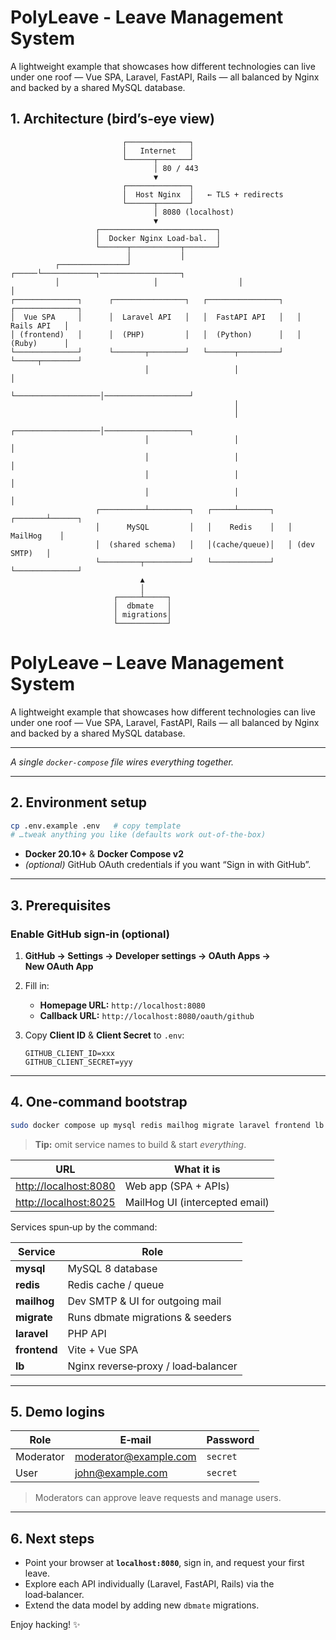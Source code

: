 # PolyLeave - Leave Management System 

A lightweight example that showcases how different technologies can live under one roof — Vue SPA, Laravel, FastAPI, Rails — all balanced by Nginx and backed by a shared MySQL database.

## 1. Architecture (bird’s‑eye view)

```shell
                         ┌──────────────┐
                         │   Internet   │
                         └──────┬───────┘
                                │ 80 / 443
                                ▼
                         ┌──────────────┐
                         │  Host Nginx  │   ← TLS + redirects
                         └──────┬───────┘
                                │ 8080 (localhost)
                                ▼
                   ┌──────────────────────────┐
                   │  Docker Nginx Load-bal.  │
                   └──────┬───────────┬───────┘                       
                          │           │                               
          ┌───────────────┘     ┌─────└────────────┐──────────────────┐                  
          │                     │                  │                  │
┌──────────────┐      ┌────────────────┐   ┌────────────────┐   ┌──────────────┐
│  Vue SPA     │      │  Laravel API   │   │  FastAPI API   │   │  Rails API   │
│ (frontend)   │      │  (PHP)         │   │  (Python)      │   │  (Ruby)      │
└──────────────┘      └───────┬────────┘   └──────┬─────────┘   └─────┬────────┘
                              │                   │                   │
                              └───────────────────│───────────────────┘
                                                  │                   
                                                  │                   
                              ┌───────────────────│───────────────────┐                    
                              │                   │                   │      
                              │                   │                   │
                              │                   │                   │      
                              │                   │                   │
                   ┌──────────┴─────────┐   ┌─────┴───────┐   ┌───────┴──────┐
                   │      MySQL         │   │    Redis    │   │   MailHog    │
                   │  (shared schema)   │   │(cache/queue)│   │ (dev SMTP)   │
                   └─────────┬──────────┘   └─────────────┘   └──────────────┘
                             ▲
                             │
                       ┌─────┴─────┐
                       │  dbmate   │
                       │ migrations│
                       └───────────┘
```

# PolyLeave – Leave Management System

A lightweight example that showcases how different technologies can live under one roof — Vue SPA, Laravel, FastAPI, Rails — all balanced by Nginx and backed by a shared MySQL database.

---

*A single `docker‑compose` file wires everything together.*

---

## 2. Environment setup

```bash
cp .env.example .env   # copy template
# …tweak anything you like (defaults work out‑of‑the‑box)
```
* **Docker 20.10+** & **Docker Compose v2**
* *(optional)* GitHub OAuth credentials if you want “Sign in with GitHub”.

---

## 3. Prerequisites

### Enable GitHub sign‑in (optional)

1. **GitHub → Settings → Developer settings → OAuth Apps → New OAuth App**
2. Fill in:

    * **Homepage URL:** `http://localhost:8080`
    * **Callback URL:** `http://localhost:8080/oauth/github`
3. Copy **Client ID** & **Client Secret** to `.env`:

   ```dotenv
   GITHUB_CLIENT_ID=xxx
   GITHUB_CLIENT_SECRET=yyy
   ```

---

## 4. One‑command bootstrap

```bash
sudo docker compose up mysql redis mailhog migrate laravel frontend lb
```

> **Tip:** omit service names to build & start *everything*.

| URL                                            | What it is                     |
| ---------------------------------------------- | ------------------------------ |
| [http://localhost:8080](http://localhost:8080) | Web app (SPA + APIs)           |
| [http://localhost:8025](http://localhost:8025) | MailHog UI (intercepted email) |

Services spun‑up by the command:

| Service      | Role                                |
| ------------ | ----------------------------------- |
| **mysql**    | MySQL 8 database                    |
| **redis**    | Redis cache / queue                 |
| **mailhog**  | Dev SMTP & UI for outgoing mail     |
| **migrate**  | Runs dbmate migrations & seeders    |
| **laravel**  | PHP API                             |
| **frontend** | Vite + Vue SPA                      |
| **lb**       | Nginx reverse‑proxy / load‑balancer |

---

## 5. Demo logins

| Role      | E‑mail                                                | Password |
| --------- | ----------------------------------------------------- | -------- |
| Moderator | [moderator@example.com](mailto:moderator@example.com) | `secret` |
| User      | [john@example.com](mailto:john@example.com)           | `secret` |

> Moderators can approve leave requests and manage users.

---

## 6. Next steps

* Point your browser at **`localhost:8080`**, sign in, and request your first leave.
* Explore each API individually (Laravel, FastAPI, Rails) via the load‑balancer.
* Extend the data model by adding new `dbmate` migrations.

Enjoy hacking! ✨
